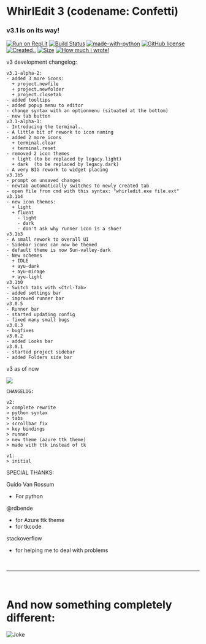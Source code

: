 # WhirlEdit 3 (codename: Confetti)

### v3.1 is on its way!

[![Run on Repl.it](https://repl.it/badge/github/Whirlpool-programmer/WhirlEdit)](https://repl.it/github/whirlpool-programmer/WhirlEdit)
[![Build Status](https://github.com/whirlpool-programmer/whirledit/actions/workflows/python-app.yml/badge.svg)](https://github.com/whirlpool-programmer/whirledit/actions/workflows/python-app.yml)
[![made-with-python](https://img.shields.io/badge/Made%20with-Python-1f425f.svg)](https://www.python.org/)
[![GitHub license](https://img.shields.io/github/license/Whirlpool-programmer/whirledit.svg)](https://github.com/whirlpool-programmer/whirledit/blob/master/LICENSE)
[![Created..](https://badges.pufler.dev/created/Whirlpool-Programmer/Whirledit)]() 
[![Size](https://shields.io/github/repo-size/Whirlpool-Programmer/whirledit)]()
[![How much i wrote!](https://shields.io/tokei/lines/github/whirlpool-programmer/whirledit)]()

v3 development changelog:
```
v3.1-alpha-2:
- added 3 more icons:
  + project.newfile
  + project.newfolder
  + project.closetab
- added tooltips
- added popup menu to editor
- change syntax with an optionmenu (situated at the bottom)
- new tab button
v3.1-alpha-1:
- Introducing the terminal..
- A little bit of rework to icon naming
- added 2 more icons
  + terminal.clear
  + terminal.reset
- removed 2 icon themes
  + light (to be replaced by legacy.light)
  + dark  (to be replaced by legacy.dark)
- A very BIG rework to widget placing
v3.1b5
- prompt on unsaved changes
- newtab automatically switches to newly created tab
- open file from cmd with this syntax: "whirledit.exe file.ext"
v3.1b4
- new icon themes:
  + light
  + fluent
    - light
    - dark
    - don't ask why runner icon is a shoe!
v3.1b3
- A small rework to overall UI
- Sidebar icons can now be themed
- default theme is now Sun-valley-dark
- New schemes
  + IDLE
  + ayu-dark
  + ayu-mirage
  + ayu-light
v3.1b0
- Switch tabs with <Ctrl-Tab>
- added settings bar
- improved runner bar
v3.0.5
- Runner bar
- started updating config
- fixed many small bugs
v3.0.3
- bugfixes
v3.0.2
- added Looks bar
v3.0.1
- started project sidebar
- added Folders side bar
```

v3 as of now

![](https://github.com/Whirlpool-Programmer/WhirlEdit/raw/main/screenshot.png)

```
CHANGELOG:

v2:
> complete rewrite
> python syntax
> tabs
> scrollbar fix
> key bindings
> runner
> new theme (azure ttk theme)
> made with ttk instead of tk

v1:
> initial
```

SPECIAL THANKS:

Guido Van Rossum
- For python

@rdbende
- for Azure ttk theme
- for tkcode

stackoverflow
- for helping me to deal with problems

<br>
<hr>
<br>

# And now something completely different:

![Joke](https://readme-jokes.vercel.app/api)
